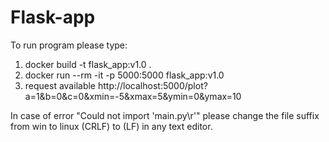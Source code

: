 # Flask-app

To run program please type:
1) docker build -t flask_app:v1.0 . 
2) docker run --rm -it -p 5000:5000 flask_app:v1.0
3) request available http://localhost:5000/plot?a=1&b=0&c=0&xmin=-5&xmax=5&ymin=0&ymax=10


In case of error "Could not import 'main.py\r'"  please change the file suffix from win to linux (CRLF) to (LF) in any text editor.
